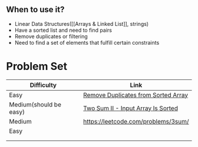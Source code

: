 ## When to use it?
* Linear Data Structures([[Arrays & Linked List]], strings)
* Have a sorted list and need to find pairs
* Remove duplicates or filtering 
* Need to find a set of elements that fulfill certain constraints

# Problem Set


| Difficulty             | Link                                                                                                      |
| ---------------------- | --------------------------------------------------------------------------------------------------------- |
| Easy                   | [Remove Duplicates from Sorted Array](https://leetcode.com/problems/remove-duplicates-from-sorted-array/) |
| Medium(should be easy) | [Two Sum II - Input Array Is Sorted](https://leetcode.com/problems/two-sum-ii-input-array-is-sorted/)     |
| Medium                 | https://leetcode.com/problems/3sum/                                                                       |
| Easy                   |                                                                                                           |
|                        |                                                                                                           |
|                        |                                                                                                           |
